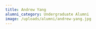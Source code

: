 ```yaml
---
title: Andrew Yang
alumni_category: Undergraduate Alumni
image: /uploads/alumni/andrew-yang.jpg
---
```

